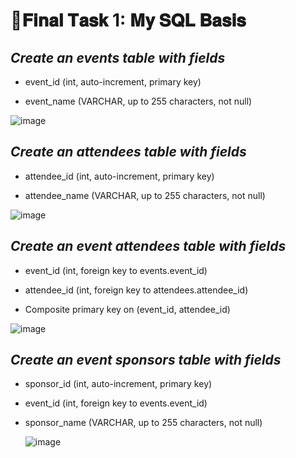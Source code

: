 # 📑𝐅𝐢𝐧𝐚𝐥 𝐓𝐚𝐬𝐤 1: 𝐌𝐲 𝐒𝐐𝐋 𝐁𝐚𝐬𝐢𝐬

## *Create an events table with fields*

- event_id (int, auto-increment, primary key)

- event_name (VARCHAR, up to 255 characters, not null)


![image](https://github.com/user-attachments/assets/e336df5d-2410-4aaa-8d69-7e6aaa8d690d)



## *Create an attendees table with fields*

- attendee_id (int, auto-increment, primary key)

- attendee_name (VARCHAR, up to 255 characters, not null)


![image](https://github.com/user-attachments/assets/ba7b67ba-c6db-46b7-897c-60b92a29c8f8)



## *Create an event attendees table with fields*

- event_id (int, foreign key to events.event_id)

- attendee_id (int, foreign key to attendees.attendee_id)

- Composite primary key on (event_id, attendee_id)
  

![image](https://github.com/user-attachments/assets/2fad3ad2-08a4-4f64-a58c-21617ec5ddc2)


## *Create an event sponsors table with fields*

- sponsor_id (int, auto-increment, primary key)

- event_id (int, foreign key to events.event_id)

- sponsor_name (VARCHAR, up to 255 characters, not null)


  ![image](https://github.com/user-attachments/assets/00eadb0f-0b6d-4725-96e5-0a7d979da3bc)

